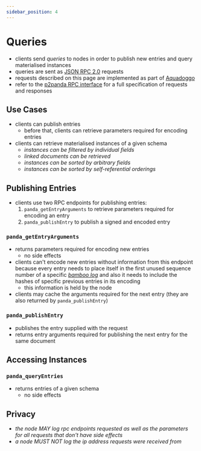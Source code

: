 ```yaml
---
sidebar_position: 4
---
```


# Queries

- clients send _queries_ to nodes in order to publish new entries and query materialised instances
- queries are sent as [JSON RPC 2.0][json_rpc] requests
- requests described on this page are implemented as part of [Aquadoggo][aquadoggo]
- refer to the [p2panda RPC interface][p2panda_openrpc] for a full specification of requests and responses

## Use Cases

- clients can publish entries
    - before that, clients can retrieve parameters required for encoding entries
- clients can retrieve materialised instances of a given schema
    - _instances can be filtered by individual fields_
    - _linked documents can be retrieved_
    - _instances can be sorted by arbitrary fields_
    - _instances can be sorted by self-referential orderings_

## Publishing Entries

- clients use two RPC endpoints for publishing entries:
    1. `panda_getEntryArguments` to retrieve parameters required for encoding an entry
    2. `panda_publishEntry` to publish a signed and encoded entry

### `panda_getEntryArguments`

- returns parameters required for encoding new entries
    - no side effects
- clients can't encode new entries without information from this endpoint because every entry needs to place itself in the first unused sequence number of a specific [_bamboo log_][encoding] and also it needs to include the hashes of specific previous entries in its encoding
    - this information is held by the node
- clients may cache the arguments required for the next entry (they are also returned by `panda_publishEntry`)

### `panda_publishEntry`

- publishes the entry supplied with the request
- returns entry arguments required for publishing the next entry for the same document

## Accessing Instances

### `panda_queryEntries`

- returns entries of a given schema
    - no side effects

## Privacy

- _the node MAY log rpc endpoints requested as well as the parameters for all requests that don't have side effects_
- _a node MUST NOT log the ip address requests were received from_




[aquadoggo]: https://github.com/p2panda/aquadoggo
[encoding]: /docs/writing-data/encoding
[json_rpc]: https://en.wikipedia.org/wiki/JSON-RPC
[p2panda_openrpc]: https://playground.open-rpc.org/?schemaUrl=https://raw.githubusercontent.com/p2panda/p2panda/main/p2panda-js/openrpc.json